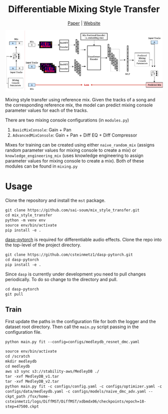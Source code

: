 
<div align="center">

# Differentiable Mixing Style Transfer
[Paper]() | [Website]()


<img src="./Assets/mst_wbg.png">

</div>

Mixing style transfer using reference mix. 
Given the tracks of a song and the corresponding reference mix, the model can predict mixing console parameter values for each of the tracks.

There are two mixing console configurations (in `modules.py`)
1. `BasicMixConsole`: Gain + Pan
2. `AdvancedMixConsole`: Gain + Pan + Diff EQ + Diff Compressor

Mixes for training can be created using either `naive_random_mix` (assigns random parameter values for mixing console to create a mix) or `knowledge_engineering_mix` (uses knowledge engineering to assign parameter values for mixing console to create a mix). Both of these modules can be found in `mixing.py`



# Usage

Clone the repository and install the `mst` package.
```
git clone https://github.com/sai-soum/mix_style_transfer.git
cd mix_style_transfer
python -m venv env
source env/bin/activate
pip install -e .
```

[dasp-pytorch](https://github.com/csteinmetz1/dasp-pytorch) is required for differentiable audio effects.
Clone the repo into the top-level of the project directory.
```
git clone https://github.com/csteinmetz1/dasp-pytorch.git
cd dasp-pytorch
pip install -e .
```

Since `dasp` is currently under development you need to pull changes periodically. 
To do so change to the directory and pull.
```
cd dasp-pytorch
git pull
```

## Train

First update the paths in the configuration file for both the logger and the dataset root directory.
Then call the `main.py` script passing in the configuration file. 
```
python main.py fit --config=configs/medleydb_resnet_dmc.yaml
```

```
source env/bin/activate
cd /scratch
mkdir medleydb
cd medleydb
aws s3 sync s3://stability-aws/MedleyDB ./
tar -xvf MedleyDB_v1.tar
tar -xvf MedleyDB_v2.tar
python main.py fit -c configs/config.yaml -c configs/optimizer.yaml -c configs/data/medleydb.yaml -c configs/models/naive_dmc_adv.yaml --ckpt_path /fsx/home-csteinmetz1/logs/DiffMST/DiffMST/xdbmdx06/checkpoints/epoch=18-step=47500.ckpt
```